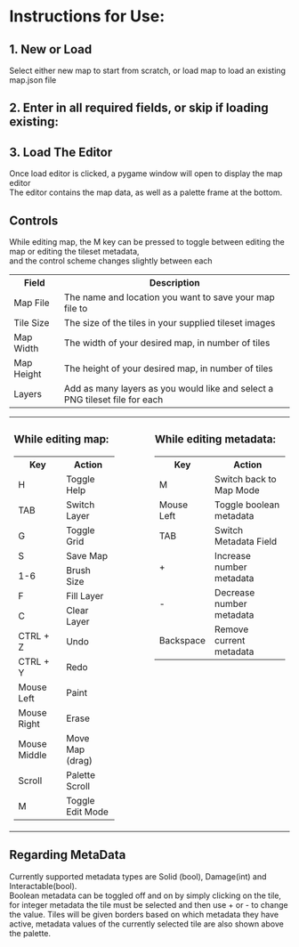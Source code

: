 <h1>Instructions for Use:</h1>

<h2>1. New or Load</h2>
<p>Select either new map to start from scratch, or load map to load an existing map.json file</p>

<h2>2. Enter in all required fields, or skip if loading existing:</h2>
<table>
<tr>
    <th>Field</th><th>Description</th>
</tr>
<tr>
    <td>Map File</td><td>The name and location you want to save your map file to</td>
</tr>
<tr>
    <td>Tile Size</td><td>The size of the tiles in your supplied tileset images</td>
</tr>
<tr>
    <td>Map Width</td><td>The width of your desired map, in number of tiles</td>
</tr>
<tr>
    <td>Map Height</td><td>The height of your desired map, in number of tiles</td>
</tr>
<tr>
    <td>Layers</td><td>Add as many layers as you would like and select a PNG tileset file for each</td>
</tr>

<h2>3. Load The Editor</h2>
<p>
  Once load editor is clicked, a pygame window will open to display the map editor<br>
  The editor contains the map data, as well as a palette frame at the bottom.
</p>
<h2>Controls</h2>
<p>While editing map, the M key can be pressed to toggle between editing the map or editing the tileset metadata, <br>
and the control scheme changes slightly between each</p>

<table>
  <tr>
    <td valign="top">
        <h3>While editing map:</h3>
        <table>
        <tr><th>Key</th><th>Action</th></tr>
        <tr><td>H</td><td>Toggle Help</td></tr>
        <tr><td>TAB</td><td>Switch Layer</td></tr>
        <tr><td>G</td><td>Toggle Grid</td></tr>
        <tr><td>S</td><td>Save Map</td></tr>
        <tr><td>1-6</td><td>Brush Size</td></tr>
        <tr><td>F</td><td>Fill Layer</td></tr>
        <tr><td>C</td><td>Clear Layer</td></tr>
        <tr><td>CTRL + Z</td><td>Undo</td></tr>
        <tr><td>CTRL + Y</td><td>Redo</td></tr>
        <tr><td>Mouse Left</td><td>Paint</td></tr>
        <tr><td>Mouse Right</td><td>Erase</td></tr>
        <tr><td>Mouse Middle</td><td>Move Map (drag)</td></tr>
        <tr><td>Scroll</td><td>Palette Scroll</td></tr>
        <tr><td>M</td><td>Toggle Edit Mode</td></tr>
        </table>
    </td>
    <td style="width: 40px;"></td>
    <td valign="top">
        <h3>While editing metadata:</h3>
        <table>
        <tr><th>Key</th><th>Action</th></tr>
        <tr><td>M</td><td>Switch back to Map Mode</td></tr>
        <tr><td>Mouse Left</td><td>Toggle boolean metadata</td></tr>
        <tr><td>TAB</td><td>Switch Metadata Field</td></tr>
        <tr><td>+</td><td>Increase number metadata</td></tr>
        <tr><td>-</td><td>Decrease number metadata</td></tr>
        <tr><td>Backspace</td><td>Remove current metadata</td></tr>
        </table>
    </td>
  </tr>
</table>

<div>
    <h2>Regarding MetaData</h2>
    <p>
    Currently supported metadata types are Solid (bool), Damage(int) and Interactable(bool).<br>
    Boolean metadata can be toggled off and on by simply clicking on the tile, for integer metadata the tile must be selected and then use + or - to change the value.
    Tiles will be given borders based on which metadata they have active, metadata values of the currently selected tile are also shown above the palette.
    </p>
</div>

